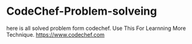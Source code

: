 # CodeChef-Problem-solveing
here is all solved problem form codechef.
Use This For Learnning More Technique.
https://www.codechef.com
